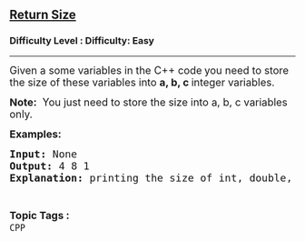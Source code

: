 <h2><a href="https://www.geeksforgeeks.org/problems/return-size--141631/1?page=4&category=CPP&sortBy=submissions">Return Size</a></h2><h3>Difficulty Level : Difficulty: Easy</h3><hr><div class="problems_problem_content__Xm_eO"><p><span style="font-size: 18px;">Given a some variables in the C++ code<strong>&nbsp;</strong>you need to store the size of these variables into <strong>a, b, c </strong>integer variables.&nbsp;</span></p>
<p><strong><span style="font-size: 18px;">Note:</span></strong><span style="font-size: 18px;">&nbsp; You just need to store the size into a, b, c variables only.</span></p>
<p><span style="font-size: 18px;"><strong>Examples:</strong></span></p>
<pre><span style="font-size: 18px;"><strong>Input: </strong>None
<strong>Output: </strong>4 8 1<br><strong>Explanation: </strong>printing the size of int, double, char datatype variables.<br></span></pre></div><br><p><span style=font-size:18px><strong>Topic Tags : </strong><br><code>CPP</code>&nbsp;